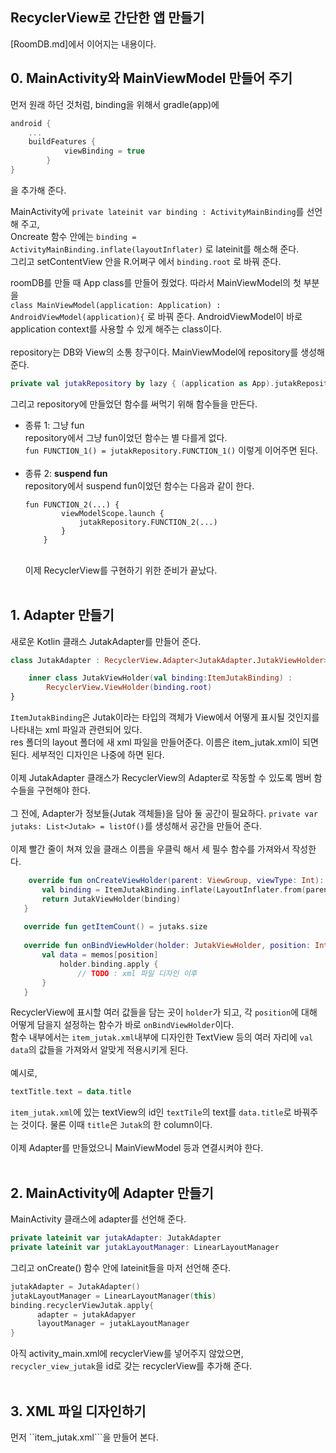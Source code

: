 ## RecyclerView로 간단한 앱 만들기

[RoomDB.md]에서 이어지는 내용이다.


## **0. MainActivity와 MainViewModel 만들어 주기**

  먼저 원래 하던 것처럼, binding을 위해서 gradle(app)에 
  ```Kotlin
  android {
      ...
      buildFeatures {
              viewBinding = true
          }
  }
  ```
  을 추가해 준다.

  MainActivity에 ```private lateinit var binding : ActivityMainBinding```를 선언해 주고,<br />
  Oncreate 함수 안에는 ```binding = ActivityMainBinding.inflate(layoutInflater)``` 로 lateinit를 해소해 준다.<br />
  그리고 setContentView 안을 R.어쩌구 에서 ```binding.root``` 로 바꿔 준다.

  roomDB를 만들 때 App class를 만들어 줬었다. 
  따라서 MainViewModel의 첫 부분을<br />
  ```class MainViewModel(application: Application) : AndroidViewModel(application){``` 로 바꿔 준다.
  AndroidViewModel이 바로 application context를 사용할 수 있게 해주는 class이다.
<br /><br />
  repository는 DB와 View의 소통 창구이다. MainViewModel에 repository를 생성해 준다.
  ```Kotlin
  private val jutakRepository by lazy { (application as App).jutakRepository }
  ```
  그리고 repository에 만들었던 함수를 써먹기 위해 함수들을 만든다.

  - 종류 1:   그냥 fun<br />
    repository에서 그냥 fun이었던 함수는 별 다를게 없다.<br />
    ```fun FUNCTION_1() = jutakRepository.FUNCTION_1()```
    이렇게 이어주면 된다.<br /><br />
  - 종류 2:   **suspend fun**<br />
    repository에서 suspend fun이었던 함수는 다음과 같이 한다.
    ```
    fun FUNCTION_2(...) {
            viewModelScope.launch {
                jutakRepository.FUNCTION_2(...)
            }
        }
    ```
    <br />
    이제 RecyclerView를 구현하기 위한 준비가 끝났다.<br /><br />
    
## 1. Adapter 만들기

새로운 Kotlin 클래스 JutakAdapter를 만들어 준다.
```Kotlin
class JutakAdapter : RecyclerView.Adapter<JutakAdapter.JutakViewHolder>(){

    inner class JutakViewHolder(val binding:ItemJutakBinding) :
        RecyclerView.ViewHolder(binding.root)
}
```
 ```ItemJutakBinding```은 Jutak이라는 타입의 객체가 View에서 어떻게 표시될 것인지를 나타내는 xml 파일과 관련되어 있다.<br />
 res 폴더의 layout 폴더에 새 xml 파일을 만들어준다. 이름은 item_jutak.xml이 되면 된다. 세부적인 디자인은 나중에 하면 된다.<br /><br />
 이제 JutakAdapter 클래스가 RecyclerView의 Adapter로 작동할 수 있도록 멤버 함수들을 구현해야 한다.<br /><br />
 그 전에, Adapter가 정보들(Jutak 객체들)을 담아 둘 공간이 필요하다. 
 ```private var jutaks: List<Jutak> = listOf()```를 생성해서 공간을 만들어 준다.<br /><br />
 이제 빨간 줄이 쳐져 있을 클래스 이름을 우클릭 해서 세 필수 함수를 가져와서 작성한다.
 ```Kotlin
     override fun onCreateViewHolder(parent: ViewGroup, viewType: Int): JutakViewHolder {
        val binding = ItemJutakBinding.inflate(LayoutInflater.from(parent.context), parent, false)
        return JutakViewHolder(binding)
    }
    
    override fun getItemCount() = jutaks.size
    
    override fun onBindViewHolder(holder: JutakViewHolder, position: Int) {
        val data = memos[position]
            holder.binding.apply {
                // TODO : xml 파일 디자인 이후
        }
    }
```
RecyclerView에 표시할 여러 값들을 담는 곳이 ```holder```가 되고, 각 ```position```에 대해 어떻게 담을지 설정하는 함수가 바로 ```onBindViewHolder```이다.<br />
함수 내부에서는 ```item_jutak.xml```내부에 디자인한 TextView 등의 여러 자리에 ```val data```의 값들을 가져와서 알맞게 적용시키게 된다. <br /><br />예시로,
```Kotlin
textTitle.text = data.title
```
```item_jutak.xml```에 있는 textView의 id인 ```textTile```의 text를 ```data.title```로 바꿔주는 것이다. 물론 이때 ```title```은 ```Jutak```의 한 column이다.<br /><br />
이제 Adapter를 만들었으니 MainViewModel 등과 연결시켜야 한다.<br /><br />
## 2. MainActivity에 Adapter 만들기

MainActivity 클래스에 adapter를 선언해 준다.
```Kotlin
private lateinit var jutakAdapter: JutakAdapter
private lateinit var jutakLayoutManager: LinearLayoutManager
```
그리고 onCreate() 함수 안에 lateinit들을 마저 선언해 준다.
```Kotlin
jutakAdapter = JutakAdapter()
jutakLayoutManager = LinearLayoutManager(this)
binding.recyclerViewJutak.apply{
      adapter = jutakAdapyer
      layoutManager = jutakLayoutManager
}
```
아직 activity_main.xml에 recyclerView를 넣어주지 않았으면, ```recycler_view_jutak```을 id로 갖는 recyclerView를 추가해 준다.<br /><br />
## 3. XML 파일 디자인하기

먼저 ``item_jutak.xml```을 만들어 본다.

[roomDB]: https://github.com/JuTaK97/TIL/blob/main/Android/roomDB.md
